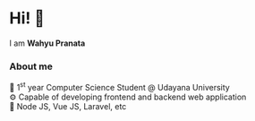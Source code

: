 # Hi! :wave:
I am **Wahyu Pranata**
### About me
🏫 1<sup>st</sup> year Computer Science Student @ Udayana University <br>
⚙️ Capable of developing frontend and backend web application <br>
🧰 Node JS, Vue JS, Laravel, etc

